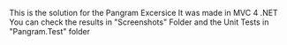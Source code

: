 This is the solution for the Pangram Excersice
It was made in MVC 4 .NET
You can check the results in "Screenshots" Folder and the Unit Tests in "Pangram.Test" folder